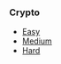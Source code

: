 ### Crypto
* [Easy](https://github.com/Samwise74/Writeups/tree/master/misc-JROTCctf-2020/crypto/easy)
* [Medium](https://github.com/Samwise74/Writeups/tree/master/misc-JROTCctf-2020/crypto/medium)
* [Hard](https://github.com/Samwise74/Writeups/tree/master/misc-JROTCctf-2020/crypto/hard)
